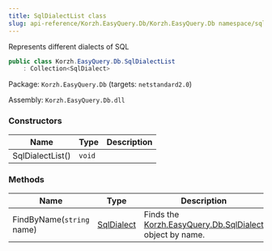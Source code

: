 ```yaml
---
title: SqlDialectList class
slug: api-reference/Korzh.EasyQuery.Db/Korzh.EasyQuery.Db namespace/sqldialectlist-class
---
```



Represents different dialects of SQL
```csharp
public class Korzh.EasyQuery.Db.SqlDialectList
    : Collection<SqlDialect>

```
Package: `Korzh.EasyQuery.Db` (targets: `netstandard2.0`)

Assembly: `Korzh.EasyQuery.Db.dll`

### Constructors

| Name | Type | Description | 
| --- | --- | --- | 
| SqlDialectList() | `void` |  | 


### Methods

| Name | Type | Description | 
| --- | --- | --- | 
| FindByName(`string` name) | [SqlDialect](/api-reference/korzh-easyquery-db/korzh-easyquery-db-namespace/sqldialect-class) | Finds the [Korzh.EasyQuery.Db.SqlDialect](/api-reference/korzh-easyquery-db/korzh-easyquery-db-namespace/sqldialect-class) object by name. |